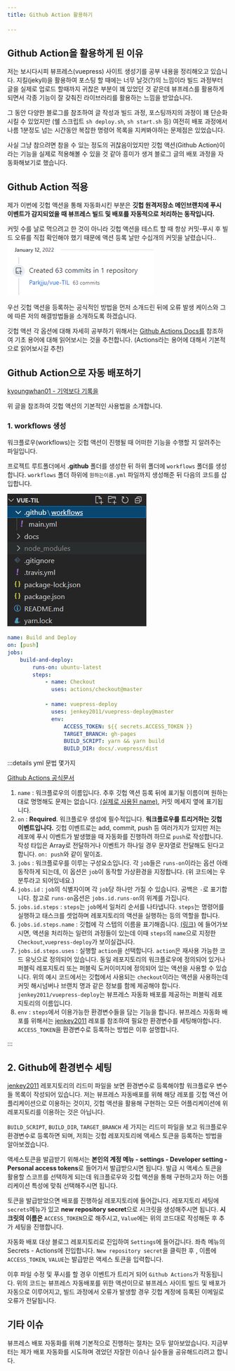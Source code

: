 ```yaml
---
title: Github Action 활용하기

---
```

## Github Action을 활용하게 된 이유

저는 보시다시피 뷰프레스(vuepress) 사이트 생성기를 공부 내용을 정리해오고 있습니다. 지킬(jekyll)을 활용하여 포스팅 할 때에는 너무 날것(?)의 느낌이라 빌드 과정부터 글을 실제로 업로드 할때까지 귀찮은 부분이 꽤 있었던 것 같은데 뷰프레스를 활용하게 되면서 각종 기능이 잘 갖춰진 라이브러리를 활용하는 느낌을 받았습니다.

그 동안 다양한 블로그를 참조하여 글 작성과 빌드 과정, 포스팅까지의 과정이 꽤 단순화 시킬 수 있었지만 (쉘 스크립트 `sh deploy.sh`, `sh start.sh` 등) 여전히 배포 과정에서 나름 1분정도 넘는 시간동안 복잡한 명령어 목록을 지켜봐야하는 문제점은 있었습니다.

사실 그냥 참으려면 참을 수 있는 정도의 귀찮음이었지만 깃헙 액션(Github Action)이라는 기능을 실제로 적용해볼 수 있을 것 같아 흥미가 생겨 블로그 글의 배포 과정을 자동화해보기로 했습니다.

## Github Action 적용

제가 이번에 깃헙 액션을 통해 자동화시킨 부분은 **깃헙 원격저장소 메인브랜치에 푸시 이벤트가 감지되었을 때 뷰프레스 빌드 및 배포를 자동적으로 처리하는 동작입니다.**

커밋 수를 날로 먹으려고 한 것이 아니라 깃헙 액션을 테스트 할 때 항상 커밋-푸시 후 빌드 오류를 직접 확인해야 했기 때문에 액션 등록 날만 수십개의 커밋을 날렸습니다..
![commits](../.vuepress/assets/git/commits.png)

우선 깃헙 액션을 등록하는 공식적인 방법을 먼저 소개드린 뒤에 오류 발생 케이스와 그에 따른 저의 해결방법들을 소개하도록 하겠습니다.

깃헙 액션 각 옵션에 대해 자세히 공부하기 위해서는 [Github Actions Docs를](https://docs.github.com/en/actions/learn-github-actions/understanding-github-actions#overview) 참조하여 기초 용어에 대해 읽어보시는 것을 추천합니다. (Actions라는 용어에 대해서 기본적으로 읽어보시길 추천)

## Github Action으로 자동 배포하기

[kyoungwhan01 - 기억보다 기록을](https://kyounghwan01.github.io/blog/Vue/vuepress/vuepress-github-actions/#workflows-%E1%84%91%E1%85%A1%E1%84%8B%E1%85%B5%E1%86%AF-%E1%84%89%E1%85%A2%E1%86%BC%E1%84%89%E1%85%A5%E1%86%BC)

위 글을 참조하여 깃헙 액션의 기본적인 사용법을 소개합니다.

### 1. workflows 생성

워크플로우(workflows)는 깃헙 액션이 진행될 때 어떠한 기능을 수행할 지 알려주는 파일입니다.

프로젝트 루트폴더에서 **.github** 폴더를 생성한 뒤 하위 폴더에 `workflows` 폴더를 생성합니다. `workflows` 폴더 하위에 `원하는이름.yml` 파일까지 생성해준 뒤 다음의 코드를 삽입합니다.

![yml](../.vuepress/assets/git/yml.png)

```yml
name: Build and Deploy
on: [push]
jobs:
    build-and-deploy:
        runs-on: ubuntu-latest
        steps:
            - name: Checkout
              uses: actions/checkout@master

            - name: vuepress-deploy
              uses: jenkey2011/vuepress-deploy@master
              env:
                  ACCESS_TOKEN: ${{ secrets.ACCESS_TOKEN }}
                  TARGET_BRANCH: gh-pages
                  BUILD_SCRIPT: yarn && yarn build
                  BUILD_DIR: docs/.vuepress/dist
```

:::details yml 문법 몇가지

[Github Actions 공식문서](https://docs.github.com/en/actions/learn-github-actions/workflow-syntax-for-github-actions)

1. `name` : 워크플로우의 이름입니다. 추후 깃헙 액션 등록 뒤에 표기될 이름이며 원하는 대로 명명해도 문제는 없습니다. [(실제로 사용된 name)](https://github.com/Parkjju/vue-TIL/actions/runs/1696565223), 커밋 메세지 옆에 표기됩니다.
2. `on` : **Required**. 워크플로우 생성에 필수적입니다. **워크플로우를 트리거하는 깃헙 이벤트입니다.** 깃헙 이벤트로는 add, commit, push 등 여러가지가 있지만 저는 레포에 푸시 이벤트가 발생했을 때 자동화를 진행하려 하므로 `push`로 작성합니다. 작성 타입은 Array로 전달하거나 이벤트가 하나일 경우 문자열로 전달해도 된다고 합니다. `on: push`와 같이 말이죠.
3. `jobs` : 워크플로우를 이루는 구성요소입니다. 각 `job`들은 `runs-on`이라는 옵션 아래 동작하게 되는데, 이 옵션은 `job`이 동작할 가상환경을 지정합니다. (위 코드에는 우분투라고 되어있네요.)
4. `jobs.id` : `job`의 식별자이며 각 `job`당 하나만 가질 수 있습니다. 공백은 `-`로 표기합니다. 참고로 `runs-on`옵션은 `jobs.id.runs-on`의 위계를 가집니다.
5. `jobs.id.steps` : `steps`는 `job`에서 일처리 순서를 나타냅니다. `steps`는 명령어를 실행하고 태스크를 셋업하며 레포지토리의 액션을 실행하는 등의 역할을 합니다.
6. `jobs.id.steps.name` : 깃헙에 각 스텝의 이름을 표기해줍니다. [(링크)](https://github.com/Parkjju/vue-TIL/runs/4813750042?check_suite_focus=true) 에 들어가보시면, 액션을 처리하는 일련의 과정들이 있는데 이때 `steps`의 `name`으로 지정한 `Checkout`,`vuepress-deploy`가 보이실겁니다.
7. `jobs.id.steps.uses` : 실행할 `action`을 선택합니다. `action`은 재사용 가능한 코드 유닛으로 정의되어 있습니다. 동일 레포지토리의 워크플로우에 정의되어 있거나 퍼블릭 레포지토리 또는 퍼블릭 도커이미지에 정의되어 있는 액션을 사용할 수 있습니다. 위의 예시 코드에서는 깃헙에서 사용되는 `checkout`이라는 액션을 사용하는데 커밋 해시넘버나 브랜치 명과 같은 정보를 함께 제공해야 합니다. `jenkey2011/vuepress-deploy`는 뷰프레스 자동화 배포를 제공하는 퍼블릭 레포지토리의 이름입니다.
8. `env` : `steps`에서 이용가능한 환경변수들을 담는 기능을 합니다. 뷰프레스 자동화 배포를 위해서는 [jenkey2011](https://github.com/jenkey2011/vuepress-deploy/) 레포를 참조하여 필요한 환경변수를 세팅해야합니다. `ACCESS_TOKEN`을 환경변수로 등록하는 방법은 이후 설명합니다.

:::

## 2. Github에 환경변수 세팅

[jenkey2011](https://github.com/jenkey2011/vuepress-deploy/) 레포지토리의 리드미 파일을 보면 환경변수로 등록해야할 워크플로우 변수들 목록이 작성되어 있습니다. 저는 뷰프레스 자동배포를 위해 해당 레포를 깃헙 액션 어플리케이션으로 이용하는 것이지, 깃헙 액션을 활용해 구현하는 모든 어플리케이션에 위 레포지토리를 이용하는 것은 아닙니다.

`BUILD_SCRIPT`, `BUILD_DIR`, `TARGET_BRANCH` 세 가지는 리드미 파일을 보고 워크플로우 환경변수로 등록하면 되며, 저희는 깃헙 레포지토리에 액세스 토큰을 등록하는 방법을 알아보겠습니다.

액세스토큰을 발급받기 위해서는 **본인의 계정 메뉴 - settings - Developer setting - Personal access tokens**로 들어가서 발급받으시면 됩니다. 발급 시 액세스 토큰을 활용할 스코프를 선택하게 되는데 워크플로우와 깃헙 액션을 통해 구현하고자 하는 어플리케이션 특성에 맞춰 선택해주시면 됩니다.

토큰을 발급받았으면 배포를 진행하실 레포지토리에 들어갑니다. 레포지토리 세팅에 `secrets`메뉴가 있고 **new repository secret**으로 시크릿을 생성해주시면 됩니다. **시크릿의 이름은** `ACCESS_TOKEN`으로 해주시고, `Value`에는 위의 코드대로 작성해둔 후 추가 세팅을 진행합니다.

자동화 배포 대상 블로그 레포지토리로 진입하여 `Settings`에 들어갑니다. 좌측 메뉴의 Secrets - Actions에 진입합니다. `New repository secret`을 클릭한 후 , 이름에 `ACCESS_TOKEN`, `VALUE`는 발급받은 액세스 토큰을 입력합니다.

이후 파일 수정 및 푸시를 할 경우 이벤트가 트리거 되어 `Github Actions`가 작동됩니다. 위의 코드는 뷰프레스 자동배포를 위한 액션이므로 뷰프레스 사이트 빌드 및 배포가 자동으로 이루어지고, 빌드 과정에서 오류가 발생할 경우 깃헙 계정에 등록된 이메일로 오류가 전달됩니다.

## 기타 이슈

뷰프레스 배포 자동화를 위해 기본적으로 진행하는 절차는 모두 알아보았습니다. 지금부터는 제가 배포 자동화를 시도하며 겪었던 자잘한 이슈나 실수들을 공유해드리려고 합니다.